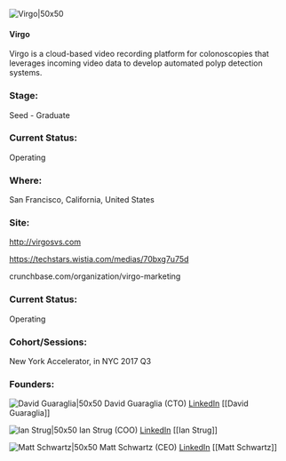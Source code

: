 

![Virgo|50x50](https://apimg.techstars.com/connect/images/image_files/59cd103c9c66a940a5000098/original/Virgo.png)

#### Virgo
Virgo is a cloud-based video recording platform for colonoscopies that leverages incoming video data to develop automated polyp detection systems.

### Stage: 
Seed - Graduate 

### Current Status: 
Operating

### Where:
San Francisco, California, United States

### Site:
http://virgosvs.com

https://techstars.wistia.com/medias/70bxg7u75d

crunchbase.com/organization/virgo-marketing

### Current Status: 
Operating

### Cohort/Sessions: 
New York Accelerator, in NYC 2017 Q3

### Founders: 

![David Guaraglia|50x50](https://apimg.techstars.com/connect/images/image_files/594e09499c66a90abb00000e/original/profile_picture.jpg) David Guaraglia (CTO) [LinkedIn](https://linkedin.com/in/dguaraglia) [[David Guaraglia]]

![Ian Strug|50x50](https://apimg.techstars.com/connect/images/image_files/59637ebc9c66a94803000046/original/16991783_10155083011812206_4384181369007923242_o.jpg) Ian Strug (COO) [LinkedIn](https://linkedin.com/in/ian-strug-63027a6) [[Ian Strug]]

![Matt Schwartz|50x50](https://apimg.techstars.com/connect/images/image_files/594c09ccc9aec768a7000012/original/IMG_7271_2.png) Matt Schwartz (CEO) [LinkedIn](https://linkedin.com/in/matt-schwartz-a500626) [[Matt Schwartz]]


